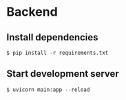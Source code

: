 # Backend

## Install dependencies

```
$ pip install -r requirements.txt
```

## Start development server

```
$ uvicorn main:app --reload
```
